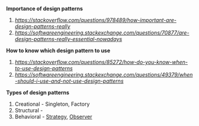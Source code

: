 **Importance of design patterns**
1. *https://stackoverflow.com/questions/978489/how-important-are-design-patterns-really*
2. *https://softwareengineering.stackexchange.com/questions/70877/are-design-patterns-really-essential-nowadays*

**How to know which design pattern to use**
1. *https://stackoverflow.com/questions/85272/how-do-you-know-when-to-use-design-patterns*
2. *https://softwareengineering.stackexchange.com/questions/49379/when-should-i-use-and-not-use-design-patterns*

**Types of design patterns**
1. Creational - Singleton, Factory
2. Structural - 
3. Behavioral - [Strategy](https://en.wikipedia.org/wiki/Strategy_pattern), [Observer](https://en.wikipedia.org/wiki/Observer_pattern)
